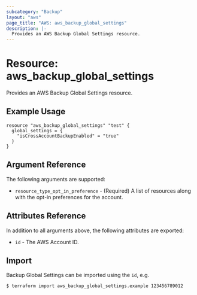```yaml
---
subcategory: "Backup"
layout: "aws"
page_title: "AWS: aws_backup_global_settings"
description: |-
  Provides an AWS Backup Global Settings resource.
---
```


# Resource: aws_backup_global_settings

Provides an AWS Backup Global Settings resource.

## Example Usage

```hcl
resource "aws_backup_global_settings" "test" {
  global_settings = {
    "isCrossAccountBackupEnabled" = "true"
  }
}
```

## Argument Reference

The following arguments are supported:

* `resource_type_opt_in_preference` - (Required) A list of resources along with the opt-in preferences for the account.

## Attributes Reference

In addition to all arguments above, the following attributes are exported:

* `id` - The AWS Account ID.

## Import

Backup Global Settings can be imported using the `id`, e.g.

```
$ terraform import aws_backup_global_settings.example 123456789012
```
